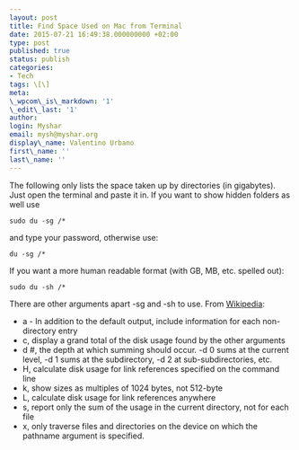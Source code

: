 ```yaml
---
layout: post
title: Find Space Used on Mac from Terminal
date: 2015-07-21 16:49:38.000000000 +02:00
type: post
published: true
status: publish
categories:
- Tech
tags: \[\]
meta:
\_wpcom\_is\_markdown: '1'
\_edit\_last: '1'
author:
login: Myshar
email: mysh@myshar.org
display\_name: Valentino Urbano
first\_name: ''
last\_name: ''
---
```


The following only lists the space taken up by directories (in gigabytes). Just open the terminal and paste it in. If you want to show hidden folders as well use

    sudo du -sg /*

and type your password, otherwise use:

    du -sg /*

If you want a more human readable format (with GB, MB, etc. spelled out):

    sudo du -sh /*

There are other arguments apart -sg and -sh to use. From [Wikipedia][0]:

* a - In addition to the default output, include information for each non-directory entry
* c, display a grand total of the disk usage found by the other arguments
* d \#, the depth at which summing should occur. -d 0 sums at the current level, -d 1 sums at the subdirectory, -d 2 at sub-subdirectories, etc.
* H, calculate disk usage for link references specified on the command line
* k, show sizes as multiples of 1024 bytes, not 512-byte
* L, calculate disk usage for link references anywhere
* s, report only the sum of the usage in the current directory, not for each file
* x, only traverse files and directories on the device on which the pathname argument is specified.


[0]: https://en.wikipedia.org/wiki/Du_(Unix)
